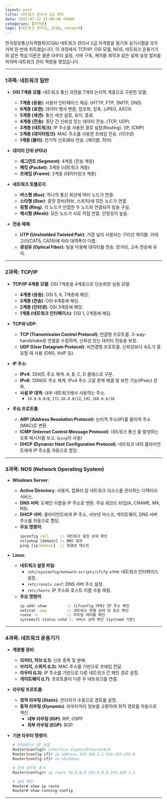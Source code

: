 ```yaml
---
layout: post
title: 네트워크 관리사 2급 취득
date: 2025-07-12 15:00:00 +0900
categories: [자격증]
tags: [네트워크 관리사, ICQA, network]
---
```


한국정보통신자격협회(ICQA) 네트워크 관리사 2급 자격증을 필기와 실기시험을 모두 거쳐 한 번에 취득했습니다. 이 과정에서 TCP/IP, OSI 모델, NOS, 네트워크 운용기기와 같은 핵심 이론은 물론 라우터 설정, 서버 구축, 케이블 제작과 같은 실제 설정 절차를 익히며 네트워크 관리 역량을 쌓았습니다.

---

### **1과목: 네트워크 일반**

- **OSI 7계층 모델**: 네트워크 통신 과정을 7개의 논리적 계층으로 구분한 모델.
  - **7계층 (응용)**: 사용자 인터페이스 제공. (HTTP, FTP, SMTP, DNS)
  - **6계층 (표현)**: 데이터 형식 변환, 암호화, 압축. (JPEG, ASCII)
  - **5계층 (세션)**: 통신 세션 설정, 유지, 종료.
  - **4계층 (전송)**: 종단 간 신뢰성 있는 데이터 전송. (TCP, UDP)
  - **3계층 (네트워크)**: IP 주소를 사용한 경로 설정(Routing). (IP, ICMP)
  - **2계층 (데이터링크)**: MAC 주소를 사용한 프레임 전송. (이더넷)
  - **1계층 (물리)**: 전기적 신호(Bit) 전송. (케이블, 허브)

- **데이터 단위 (PDU)**
  - **세그먼트 (Segment)**: 4계층 (전송 계층)
  - **패킷 (Packet)**: 3계층 (네트워크 계층)
  - **프레임 (Frame)**: 2계층 (데이터링크 계층)

- **네트워크 토폴로지**:
  - **버스형 (Bus)**: 하나의 통신 회선에 여러 노드가 연결.
  - **스타형 (Star)**: 중앙 장비(허브, 스위치)에 모든 노드가 연결.
  - **링형 (Ring)**: 각 노드가 인접한 두 노드와 연결되어 링을 구성.
  - **메시형 (Mesh)**: 모든 노드가 서로 직접 연결. 안정성이 높음.

- **전송 매체**:
  - **UTP (Unshielded Twisted Pair)**: 가장 널리 사용되는 구리선 케이블. 카테고리(CAT5, CAT6)에 따라 대역폭이 다름.
  - **광섬유 (Optical Fiber)**: 빛을 이용해 데이터를 전송. 장거리, 고속 전송에 유리.

---

### **2과목: TCP/IP**

- **TCP/IP 4계층 모델**: OSI 7계층을 4계층으로 단순화한 실용 모델.
  - **4계층 (응용)**: OSI 5, 6, 7계층에 해당.
  - **3계층 (전송)**: OSI 4계층에 해당.
  - **2계층 (인터넷)**: OSI 3계층에 해당.
  - **1계층 (네트워크 인터페이스)**: OSI 1, 2계층에 해당.

- **TCP와 UDP**:
  - **TCP (Transmission Control Protocol)**: 연결형 프로토콜. 3-way-handshake로 연결을 수립하며, 신뢰성 있는 데이터 전송을 보장.
  - **UDP (User Datagram Protocol)**: 비연결형 프로토콜. 신뢰성보다 속도가 중요할 때 사용 (DNS, VoIP 등).

- **IP 주소**:
  - **IPv4**: 32비트 주소 체계. A, B, C, D 클래스로 구분.
  - **IPv6**: 128비트 주소 체계. IPv4 주소 고갈 문제 해결 및 보안 기능(IPsec) 강화.
  - **사설 IP 대역**: 내부 네트워크에서 사용하는 주소.
    - `10.0.0.0/8`, `172.16.0.0/12`, `192.168.0.0/16`

- **주요 프로토콜**:
  - **ARP (Address Resolution Protocol)**: 논리적 주소(IP)를 물리적 주소(MAC)로 변환.
  - **ICMP (Internet Control Message Protocol)**: 네트워크 통신 중 발생하는 오류 메시지를 보고. (`ping`이 사용)
  - **DHCP (Dynamic Host Configuration Protocol)**: 네트워크 내의 클라이언트에게 IP 주소를 자동으로 할당.

---

### **3과목: NOS (Network Operating System)**

- **Windows Server**:
  - **Active Directory**: 사용자, 컴퓨터 등 네트워크 리소스를 관리하는 디렉터리 서비스.
  - **DNS 서버**: 도메인 이름을 IP 주소로 변환. 주요 레코드 타입(A, CNAME, MX, NS).
  - **DHCP 서버**: 클라이언트에게 IP 주소, 서브넷 마스크, 게이트웨이, DNS 서버 주소를 자동으로 할당.
  - **주요 명령어**:
    ```cmd
    ipconfig /all     :: 네트워크 설정 상세 확인
    nslookup [domain] :: DNS 질의
    ping [ip/domain]  :: 연결성 테스트
    ```

- **Linux**:
  - **네트워크 설정 파일**:
    - `/etc/sysconfig/network-scripts/ifcfg-eth0`: 네트워크 인터페이스 설정.
    - `/etc/resolv.conf`: DNS 서버 주소 설정.
    - `/etc/hosts`: IP 주소와 호스트 이름 수동 매핑.
  - **주요 명령어**:
    ```bash
    ip addr show         :: (ifconfig 대체) IP 주소 확인
    netstat -anp         :: 네트워크 연결 상태 및 포트 확인
    route -n             :: 라우팅 테이블 확인
    systemctl status sshd :: 서비스 상태 확인 (systemd 기반)
    ```

---

### **4과목: 네트워크 운용기기**

- **계층별 장비**:
  - **리피터, 허브 (L1)**: 신호 증폭 및 분배.
  - **브리지, 스위치 (L2)**: MAC 주소를 기반으로 프레임 전달.
  - **라우터 (L3)**: IP 주소를 기반으로 다른 네트워크 간 패킷 경로 설정.
  - **게이트웨이 (L7)**: 프로토콜이 다른 두 네트워크를 연결.

- **라우팅 프로토콜**:
  - **정적 라우팅 (Static)**: 관리자가 수동으로 경로를 설정.
  - **동적 라우팅 (Dynamic)**: 라우터끼리 정보를 교환하여 최적 경로를 자동으로 계산.
    - **내부 라우팅 (IGP)**: RIP, OSPF
    - **외부 라우팅 (EGP)**: BGP

- **기본 라우터 명령어**:
  ```bash
  # 인터페이스 IP 설정
  Router(config)# interface GigabitEthernet0/0
  Router(config-if)# ip address 192.168.1.1 255.255.255.0
  Router(config-if)# no shutdown

  # 정적 라우트 추가
  Router(config)# ip route 10.0.0.0 255.0.0.0 192.168.1.2

  # 설정 확인
  Router# show ip route
  Router# show running-config
  ```


<hr class="short-rule">

